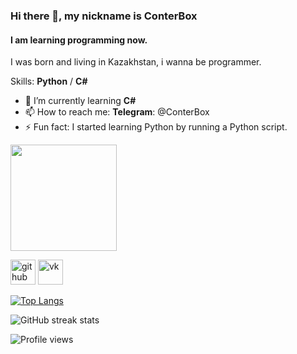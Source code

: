 ### Hi there 👋, my nickname is ConterBox
#### I am learning programming now.
I was born and living in Kazakhstan, i wanna be programmer.

Skills: **Python** / **C#**

- 🌱 I’m currently learning **C#**
- 📫 How to reach me: **Telegram**: @ConterBox 
- ⚡ Fun fact: I started learning Python by running a Python script. 

[<img src='https://i1.wp.com/gamodrome.de/wp-content/uploads/2019/06/Discord-Banner.png?ssl=1' height='170'>](https://discord.gg/TN5NbsUn2C)

[<img src='https://cdn-icons-png.flaticon.com/512/2111/2111374.png' alt='github' height='40'>](https://github.com/ConterBox)  [<img src='https://upload.wikimedia.org/wikipedia/commons/thumb/2/21/VK.com-logo.svg/2048px-VK.com-logo.svg.png' alt='vk' height='40'>](https://vk.com/conterbox)

[![Top Langs](https://github-readme-stats.vercel.app/api/top-langs/?username=ConterBox&theme=dark)](https://github.com/anuraghazra/github-readme-statst)

![GitHub streak stats](https://github-readme-streak-stats.herokuapp.com/?user=ConterBox&theme=dark)  

![Profile views](https://gpvc.arturio.dev/ConterBox)  
